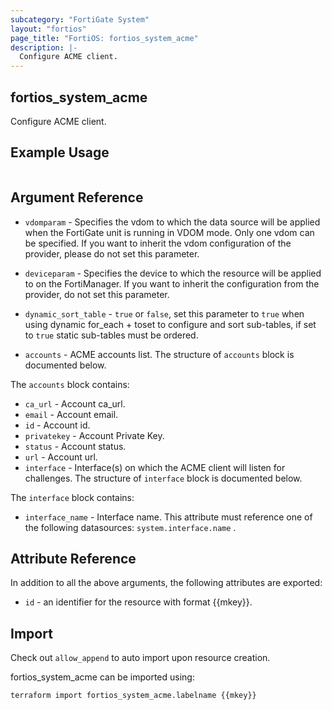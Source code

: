 ```yaml
---
subcategory: "FortiGate System"
layout: "fortios"
page_title: "FortiOS: fortios_system_acme"
description: |-
  Configure ACME client.
---
```


## fortios_system_acme
Configure ACME client.

## Example Usage

```hcl

```

## Argument Reference
* `vdomparam` - Specifies the vdom to which the data source will be applied when the FortiGate unit is running in VDOM mode. Only one vdom can be specified. If you want to inherit the vdom configuration of the provider, please do not set this parameter.
* `deviceparam` - Specifies the device to which the resource will be applied to on the FortiManager. If you want to inherit the configuration from the provider, do not set this parameter.
* `dynamic_sort_table` - `true` or `false`, set this parameter to `true` when using dynamic for_each + toset to configure and sort sub-tables, if set to `true` static sub-tables must be ordered.

* `accounts` - ACME accounts list. The structure of `accounts` block is documented below.

The `accounts` block contains:

* `ca_url` - Account ca_url.
* `email` - Account email.
* `id` - Account id.
* `privatekey` - Account Private Key.
* `status` - Account status.
* `url` - Account url.
* `interface` - Interface(s) on which the ACME client will listen for challenges. The structure of `interface` block is documented below.

The `interface` block contains:

* `interface_name` - Interface name. This attribute must reference one of the following datasources: `system.interface.name` .

## Attribute Reference

In addition to all the above arguments, the following attributes are exported:
* `id` - an identifier for the resource with format {{mkey}}.

## Import

Check out `allow_append` to auto import upon resource creation.

fortios_system_acme can be imported using:
```sh
terraform import fortios_system_acme.labelname {{mkey}}
```

